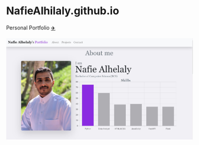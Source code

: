 # NafieAlhilaly.github.io
Personal Portfolio [✈️](https://nafiealhilaly.github.io)


![screenshot](https://github.com/NafieAlhilaly/NafieAlhilaly.github.io/blob/main/screenshots/Screenshot-1.jpg)

